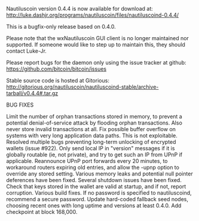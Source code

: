 Nautiluscoin version 0.4.4 is now available for download at:
http://luke.dashjr.org/programs/nautiluscoin/files/nautiluscoind-0.4.4/

This is a bugfix-only release based on 0.4.0.

Please note that the wxNautiluscoin GUI client is no longer maintained nor supported. If someone would like to step up to maintain this, they should contact Luke-Jr.

Please report bugs for the daemon only using the issue tracker at github:
https://github.com/bitcoin/bitcoin/issues

Stable source code is hosted at Gitorious:
http://gitorious.org/nautiluscoin/nautiluscoind-stable/archive-tarball/v0.4.4#.tar.gz

BUG FIXES

Limit the number of orphan transactions stored in memory, to prevent a potential denial-of-service attack by flooding orphan transactions. Also never store invalid transactions at all.
Fix possible buffer overflow on systems with very long application data paths. This is not exploitable.
Resolved multiple bugs preventing long-term unlocking of encrypted wallets (issue #922).
Only send local IP in "version" messages if it is globally routable (ie, not private), and try to get such an IP from UPnP if applicable.
Reannounce UPnP port forwards every 20 minutes, to workaround routers expiring old entries, and allow the -upnp option to override any stored setting.
Various memory leaks and potential null pointer deferences have been
fixed.
Several shutdown issues have been fixed.
Check that keys stored in the wallet are valid at startup, and if not,
report corruption.
Various build fixes.
If no password is specified to nautiluscoind, recommend a secure password.
Update hard-coded fallback seed nodes, choosing recent ones with long uptime and versions at least 0.4.0.
Add checkpoint at block 168,000.

